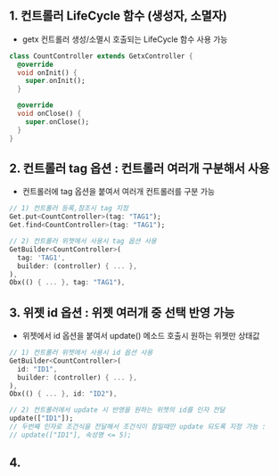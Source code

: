 ## 1. 컨트롤러 LifeCycle 함수 (생성자, 소멸자)

- getx 컨트롤러 생성/소멸시 호출되는 LifeCycle 함수 사용 가능

```dart
class CountController extends GetxController {
  @override
  void onInit() {
    super.onInit();
  }

  @override
  void onClose() {
    super.onClose();
  }
}
```

## 2. 컨트롤러 tag 옵션 : 컨트롤러 여러개 구분해서 사용

- 컨트롤러에 tag 옵션을 붙여서 여러개 컨트롤러를 구분 가능

```dart
// 1) 컨트롤러 등록,참조시 tag 지정
Get.put<CountController>(tag: "TAG1");
Get.find<CountController>(tag: "TAG1");

// 2) 컨트롤러 위젯에서 사용시 tag 옵션 사용
GetBuilder<CountController>(
  tag: 'TAG1',
  builder: (controller) { ... },
),
Obx(() { ... }, tag: "TAG1"),
```

## 3. 위젯 id 옵션 : 위젯 여러개 중 선택 반영 가능

- 위젯에서 id 옵션을 붙여서 update() 메소드 호출시 원하는 위젯만 상태값

```dart
// 1) 컨트롤러 위젯에서 사용시 id 옵션 사용
GetBuilder<CountController>(
  id: "ID1",
  builder: (controller) { ... },
),
Obx(() { ... }, id: "ID2"),

// 2) 컨트롤러에서 update 시 반영을 원하는 위젯의 id를 인자 전달
update(["ID1"]);
// 두번째 인자로 조건식을 전달해서 조건식이 참일때만 update 되도록 지정 가능 : 
// update(["ID1"], 속성명 <= 5);
```

## 4. 
